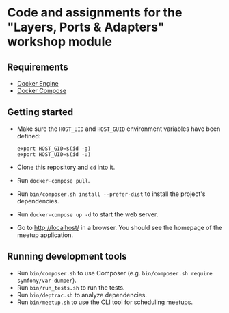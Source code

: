 # Code and assignments for the "Layers, Ports & Adapters" workshop module

## Requirements

- [Docker Engine](https://docs.docker.com/engine/installation/)
- [Docker Compose](https://docs.docker.com/compose/install/)

## Getting started

- Make sure the `HOST_UID` and `HOST_GUID` environment variables have been defined:

    ```
    export HOST_GID=$(id -g)
    export HOST_UID=$(id -u)
    ```

- Clone this repository and `cd` into it.
- Run `docker-compose pull`.
- Run `bin/composer.sh install --prefer-dist` to install the project's dependencies.
- Run `docker-compose up -d` to start the web server.
- Go to [http://localhost/](http://localhost/) in a browser. You should see the homepage of the meetup application.

## Running development tools

- Run `bin/composer.sh` to use Composer (e.g. `bin/composer.sh require symfony/var-dumper`).
- Run `bin/run_tests.sh` to run the tests.
- Run `bin/deptrac.sh` to analyze dependencies.
- Run `bin/meetup.sh` to use the CLI tool for scheduling meetups.
